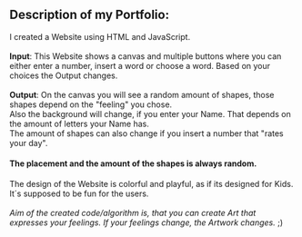## Description of my Portfolio:
I created a Website using HTML and JavaScript. \
\
**Input**: This Website shows a canvas and multiple buttons where you can either enter a number, insert a word or choose a word. Based on your choices the Output changes. \
\
**Output**: On the canvas you will see a random amount of shapes, those shapes depend on the "feeling" you chose. \
        Also the background will change, if you enter your Name. That depends on the amount of letters your Name has.\
        The amount of shapes can also change if you insert a number that "rates your day". 
####    The placement and the amount of the shapes is always random.

The design of the Website is colorful and playful, as if its designed for Kids. It´s supposed to be fun for the users. \
\
*Aim of the created code/algorithm is, that you can create Art that expresses your feelings. If your feelings change, the Artwork changes.* ;)

